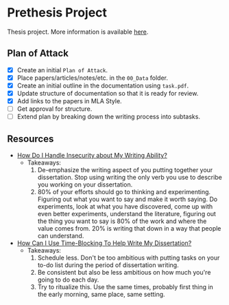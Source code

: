 # Prethesis Project

Thesis project. More information is available [here](https://dse.fmi.uni-sofia.bg/graduation-bg.htm).

## Plan of Attack

- [X] Create an initial `Plan of Attack`.
- [X] Place papers/articles/notes/etc. in the `00_Data` folder.
- [X] Create an initial outline in the documentation using `task.pdf`.
- [X] Update structure of documentation so that it is ready for review.
- [X] Add links to the papers in MLA Style.
- [ ] Get approval for structure.
- [ ] Extend plan by breaking down the writing process into subtasks.

## Resources

- [How Do I Handle Insecurity about My Writing Ability?](https://www.youtube.com/watch?v=6L0WP3Kjn7o)
  - Takeaways:
    1. De-emphasize the writing aspect of you putting together your dissertation. Stop using writing the only verb you use to describe you working on your dissertation.
    2. 80% of your efforts should go to thinking and experimenting. Figuring out what you want to say and make it worth saying. Do experiments, look at what you have discovered, come up with even better experiments, understand the literature, figuring out the thing you want to say is 80% of the work and where the value comes from. 20% is writing that down in a way that people can understand.
- [How Can I Use Time-Blocking To Help Write My Dissertation?](https://www.youtube.com/watch?v=8XFC034DvKk)
  - Takeaways:
    1. Schedule less. Don't be too ambitious with putting tasks on your to-do list during the period of dissertation writing.
    2. Be consistent but also be less ambitious on how much you're going to do each day.
    3. Try to ritualize this. Use the same times, probably first thing in the early morning, same place, same setting.
